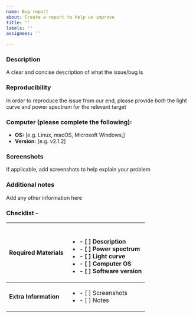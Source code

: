 ```yaml
---
name: Bug report
about: Create a report to help us improve
title: ''
labels: ''
assignees: ''

---
```


### Description

A clear and concise description of what the issue/bug is

### Reproducibility

In order to reproduce the issue from our end, please provide *both* the light curve and power spectrum for the relevant target

### Computer (please complete the following):

 - **OS:** [e.g. Linux, macOS, Microsoft Windows,]
 - **Version:** [e.g. v2.1.2]

### Screenshots

If applicable, add screenshots to help explain your problem

### Additional notes
Add any other information here 

### Checklist -

**Required Materials** | <br/> <ul> <li>- [ ] Description</li> <li>- [ ] Power spectrum</li> <li>- [ ] Light curve</li> <li>- [ ] Computer OS</li> <li>- [ ] Software version</li> </ul> 
:--------------- | :--------------------------------------------------------------------------------
**Extra Information** | <ul><li>- [ ] Screenshots</li><li>- [ ] Notes</li></ul>
